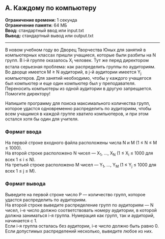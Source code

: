## A. Каждому по компьютеру

**Ограничение времени:** 1 секунда  
**Ограничение памяти:** 64 МБ  
**Ввод:** стандартный ввод или input.txt  
**Вывод:** стандартный вывод или output.txt  

---

В новом учебном году во Дворец Творчества Юных для занятий в компьютерных классах пришли учащиеся, которые были разбиты на N групп. В i-й группе оказалось X<sub>i</sub> человек. Тут же перед директором встала серьезная проблема: как распределить группы по аудиториям.  
Во дворце имеется M ≥ N аудиторий, в j-й аудитории имеется Y<sub>j</sub> компьютеров. Для занятий необходимо, чтобы у каждого учащегося был компьютер и еще один компьютер был у преподавателя. Переносить компьютеры из одной аудитории в другую запрещается. Помогите директору!  

Напишите программу для поиска максимального количества групп, которое удастся одновременно распределить по аудиториям, чтобы всем учащимся в каждой группе хватило компьютеров, и при этом остался хотя бы один для учителя.

### Формат ввода

На первой строке входного файла расположены числа N и M (1 ≤ N ≤ M ≤ 1000).  
На второй строке расположено N чисел — X<sub>1</sub>, ..., X<sub>N</sub> (1 ≤ X<sub>i</sub> ≤ 1000 для всех 1 ≤ i ≤ N).  
На третьей строке расположено M чисел — Y<sub>1</sub>, ..., Y<sub>M</sub> (1 ≤ Y<sub>j</sub> ≤ 1000 для всех 1 ≤ j ≤ M).

### Формат вывода

Выведите на первой строке число P — количество групп, которое удастся распределить по аудиториям.  
На второй строке выведите распределение групп по аудиториям — N чисел, i-е число должно соответствовать номеру аудитории, в которой должна заниматься i-я группа. Нумерация как групп, так и аудиторий, начинается с 1.  
Если i-я группа осталась без аудитории, i-е число должно быть равно 0.  
Если допустимых распределений несколько, выведите любое из них.